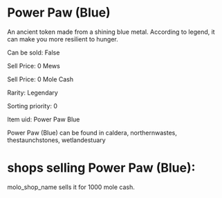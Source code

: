 # Power Paw (Blue)

An ancient token made from a shining blue metal. According to legend, it can make you more resilient to hunger.

Can be sold: False

Sell Price: 0 Mews

Sell Price: 0 Mole Cash

Rarity: Legendary

Sorting priority: 0

Item uid: Power Paw Blue

Power Paw (Blue) can be found in caldera, northernwastes, thestaunchstones, wetlandestuary

# shops selling Power Paw (Blue):

molo_shop_name sells it for 1000 mole cash.